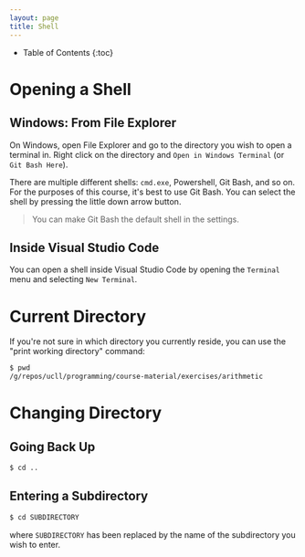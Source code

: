 ```yaml
---
layout: page
title: Shell
---
```


* Table of Contents
{:toc}

# Opening a Shell

## Windows: From File Explorer

On Windows, open File Explorer and go to the directory you wish to open a terminal in.
Right click on the directory and `Open in Windows Terminal` (or `Git Bash Here`).

There are multiple different shells: `cmd.exe`, Powershell, Git Bash, and so on.
For the purposes of this course, it's best to use Git Bash.
You can select the shell by pressing the little down arrow button.

> You can make Git Bash the default shell in the settings.

## Inside Visual Studio Code

You can open a shell inside Visual Studio Code by opening the `Terminal` menu and selecting `New Terminal`.

# Current Directory

If you're not sure in which directory you currently reside, you can use the "print working directory" command:

```bash
$ pwd
/g/repos/ucll/programming/course-material/exercises/arithmetic
```

# Changing Directory

## Going Back Up

```bash
$ cd ..
```

## Entering a Subdirectory

```bash
$ cd SUBDIRECTORY
```

where `SUBDIRECTORY` has been replaced by the name of the subdirectory you wish to enter.
